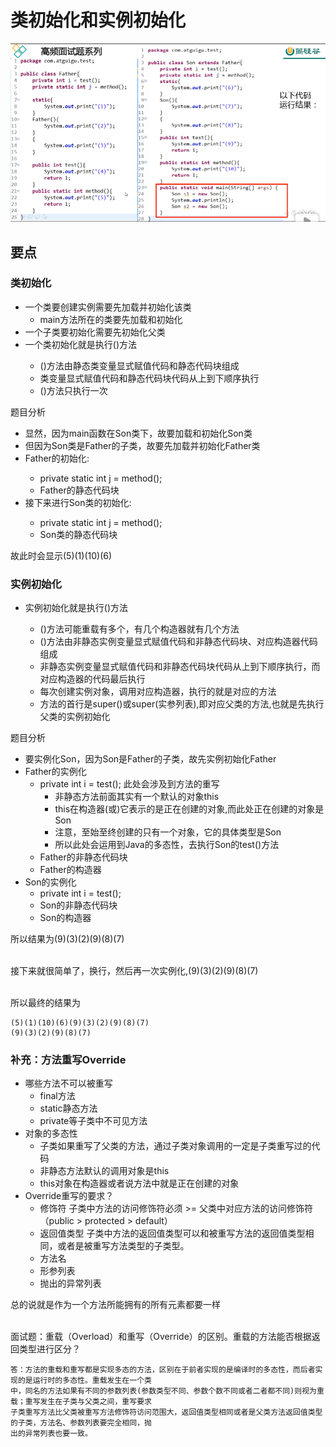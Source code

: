 # 类初始化和实例初始化
![图片无法加载](https://github.com/Ywfy/Summary-of-interview-questions/blob/master/Initialization/Initialize.png)<br>

## 要点
### 类初始化
* 一个类要创建实例需要先加载并初始化该类
  * main方法所在的类要先加载和初始化
* 一个子类要初始化需要先初始化父类
* 一个类初始化就是执行<clinit>()方法
  * <clinit>()方法由静态类变量显式赋值代码和静态代码块组成
  * 类变量显式赋值代码和静态代码块代码从上到下顺序执行
  * <clinit>()方法只执行一次
  
题目分析
* 显然，因为main函数在Son类下，故要加载和初始化Son类
* 但因为Son类是Father的子类，故要先加载并初始化Father类
* Father的初始化<clinit>:
   * private static int j = method();
   * Father的静态代码块
* 接下来进行Son类的初始化<clinit>:
   * private static int j = method();
   * Son类的静态代码块

故此时会显示(5)(1)(10)(6)

### 实例初始化
* 实例初始化就是执行<init>()方法
  * <init>()方法可能重载有多个，有几个构造器就有几个<init>方法
  * <init>()方法由非静态实例变量显式赋值代码和非静态代码块、对应构造器代码组成
  * 非静态实例变量显式赋值代码和非静态代码块代码从上到下顺序执行，而对应构造器的代码最后执行
  * 每次创建实例对象，调用对应构造器，执行的就是对应的<init>方法
  * <init>方法的首行是super()或super(实参列表),即对应父类的<init>方法,也就是先执行父类的实例初始化

题目分析
* 要实例化Son，因为Son是Father的子类，故先实例初始化Father
* Father的实例化
  * private int i = test(); 此处会涉及到方法的重写
    * 非静态方法前面其实有一个默认的对象this
    * this在构造器(或<init>)它表示的是正在创建的对象,而此处正在创建的对象是Son
    * 注意，至始至终创建的只有一个对象，它的具体类型是Son
    * 所以此处会运用到Java的多态性，去执行Son的test()方法
  * Father的非静态代码块
  * Father的构造器
* Son的实例化
  * private int i = test();
  * Son的非静态代码块
  * Son的构造器
  
所以结果为(9)(3)(2)(9)(8)(7)

<br>
接下来就很简单了，换行，然后再一次实例化,(9)(3)(2)(9)(8)(7)
<br><br>

所以最终的结果为
```
(5)(1)(10)(6)(9)(3)(2)(9)(8)(7)
(9)(3)(2)(9)(8)(7)
```

### 补充：方法重写Override
* 哪些方法不可以被重写
  * final方法
  * static静态方法
  * private等子类中不可见方法
* 对象的多态性
  * 子类如果重写了父类的方法，通过子类对象调用的一定是子类重写过的代码
  * 非静态方法默认的调用对象是this
  * this对象在构造器或者说<init>方法中就是正在创建的对象
* Override重写的要求？
  * 修饰符 子类中方法的访问修饰符必须 >= 父类中对应方法的访问修饰符 （public > protected > default）
  * 返回值类型 子类中方法的返回值类型可以和被重写方法的返回值类型相同，或者是被重写方法类型的子类型。
  * 方法名
  * 形参列表
  * 抛出的异常列表
  
总的说就是作为一个方法所能拥有的所有元素都要一样
<br><br>

面试题：重载（Overload）和重写（Override）的区别。重载的方法能否根据返回类型进行区分？ 
```
答：方法的重载和重写都是实现多态的方法，区别在于前者实现的是编译时的多态性，而后者实现的是运行时的多态性。重载发生在一个类
中，同名的方法如果有不同的参数列表(参数类型不同、参数个数不同或者二者都不同)则视为重载；重写发生在子类与父类之间，重写要求
子类重写方法比父类被重写方法修饰符访问范围大，返回值类型相同或者是父类方法返回值类型的子类，方法名、参数列表要完全相同，抛
出的异常列表也要一致。
```
